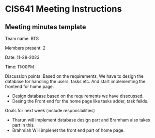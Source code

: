 # CIS641 Meeting Instructions

## Meeting minutes template

Team name: BTS

Members present: 2

Date: 11-28-2023

Time: 11:00PM

Discussion points: Based on the requirements, We have to design the database for handling the users, tasks etc.
And start implementing the frontend for home page.

* Design database based on the requirements we have disscussed.
* Desing the Front end for the home page like tasks adder, task feilds.

Goals for next week (include responsibilities)

* Tharun will implement database design part and Bramham also takes part in this.
* Brahmiah Will implenet the front end part of home page.

